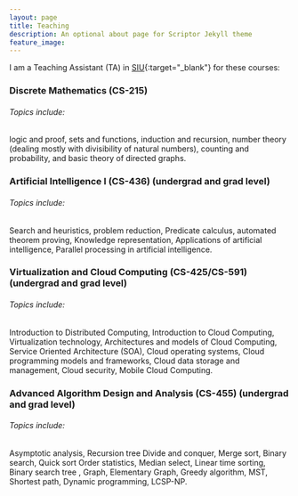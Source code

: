 ```yaml
---
layout: page
title: Teaching
description: An optional about page for Scriptor Jekyll theme
feature_image:
---
```


I am a Teaching Assistant (TA)  in [SIU](https://www.siu.edu){:target="_blank"} for these courses: 

### Discrete Mathematics (CS-215)
###### Topics include:
logic and proof, sets and functions, induction and recursion, number theory (dealing mostly with divisibility of natural numbers), counting and probability, and basic theory of directed graphs.

### Artificial Intelligence I (CS-436) (undergrad and grad level)
###### Topics include:
Search and heuristics, problem reduction, Predicate calculus, automated theorem proving, Knowledge representation, Applications of artificial intelligence, Parallel processing in artificial intelligence.

### Virtualization and Cloud Computing (CS-425/CS-591) (undergrad and grad level)
###### Topics include:
Introduction to Distributed Computing, Introduction to Cloud Computing, Virtualization technology, Architectures and models of Cloud Computing, Service Oriented Architecture (SOA), Cloud operating systems, Cloud programming models and frameworks, Cloud data storage and management, Cloud security, Mobile Cloud Computing.

### Advanced Algorithm Design and Analysis (CS-455) (undergrad and grad level)
###### Topics include:
Asymptotic analysis, Recursion tree Divide and conquer, Merge sort, Binary search, Quick sort Order statistics, Median select, Linear time sorting, Binary search tree , Graph, Elementary Graph, Greedy algorithm, MST, Shortest path, Dynamic programming, LCSP-NP.


